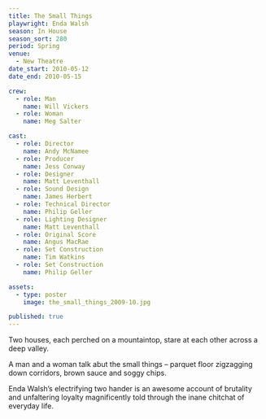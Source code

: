 ```yaml
---
title: The Small Things
playwright: Enda Walsh
season: In House
season_sort: 280
period: Spring
venue:
  - New Theatre
date_start: 2010-05-12
date_end: 2010-05-15

crew:
  - role: Man
    name: Will Vickers
  - role: Woman
    name: Meg Salter

cast:
  - role: Director
    name: Andy McNamee
  - role: Producer
    name: Jess Conway
  - role: Designer
    name: Matt Leventhall
  - role: Sound Design
    name: James Herbert
  - role: Technical Director
    name: Philip Geller
  - role: Lighting Designer
    name: Matt Leventhall
  - role: Original Score
    name: Angus MacRae
  - role: Set Construction
    name: Tim Watkins
  - role: Set Construction
    name: Philip Geller

assets:
  - type: poster
    image: the_small_things_2009-10.jpg

published: true
---
```


Two houses, each perched on a mountaintop, stare at each other across a deep valley.

A man and a woman talk abut the small things – parquet floor zigzagging down corridors, brown sauce and soggy chips.

Enda Walsh’s electrifying two hander is an awesome account of brutality and unfaltering loyalty magnificently told through the inane chitchat of everyday life.

